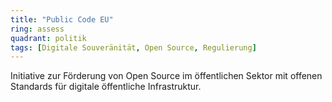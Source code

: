 ```yaml
---
title: "Public Code EU"
ring: assess
quadrant: politik
tags: [Digitale Souveränität, Open Source, Regulierung]
---
```


Initiative zur Förderung von Open Source im öffentlichen Sektor mit offenen Standards für digitale öffentliche Infrastruktur.